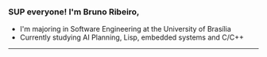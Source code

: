 ### SUP everyone! I'm Bruno Ribeiro,
- I'm majoring in Software Engineering at the University of Brasília
- Currently studying AI Planning, Lisp, embedded systems and C/C++

---

<!-- <div align="center">
  <a href="https://github.com/brunoriibeiro">
  
  <img height="150em" src="https://github-readme-stats.vercel.app/api?username=brunoriibeiro&show_icons=true&theme=swift&include_all_commits=false&count_private=true"/>
  
  <img height="150em" src="https://github-readme-stats.vercel.app/api/top-langs/?username=brunoriibeiro&layout=compact&langs_count=7&&count_private=true&theme=swift"/> -->
    
 ##
     
<!--  ![Snake animation](https://github.com/brunoriibeiro/brunoriibeiro/blob/output/github-contribution-grid-snake.svg) -->

</div>
